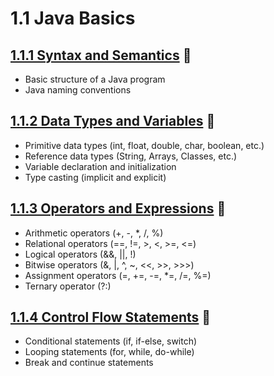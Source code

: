 # 1.1 Java Basics

## [1.1.1 Syntax and Semantics](_1_1_1_syntax_and_semantics/README.md) 🔗

- Basic structure of a Java program
- Java naming conventions

## [1.1.2 Data Types and Variables](_1_1_2_data_types_and_variables/README.md) 🔗

- Primitive data types (int, float, double, char, boolean, etc.)
- Reference data types (String, Arrays, Classes, etc.)
- Variable declaration and initialization
- Type casting (implicit and explicit)

## [1.1.3 Operators and Expressions](_1_1_3_operatiors_and_expressions/README.md) 🔗

- Arithmetic operators (+, -, *, /, %)
- Relational operators (==, !=, >, <, >=, <=)
- Logical operators (&&, ||, !)
- Bitwise operators (&, |, ^, ~, <<, >>, >>>)
- Assignment operators (=, +=, -=, *=, /=, %=)
- Ternary operator (?:)

## [1.1.4 Control Flow Statements](_1_1_4_control_flow_statements/README.md) 🔗

- Conditional statements (if, if-else, switch)
- Looping statements (for, while, do-while)
- Break and continue statements